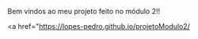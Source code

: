 Bem vindos ao meu projeto feito no módulo 2!!

<a href="https://lopes-pedro.github.io/projetoModulo2/
